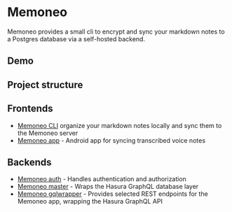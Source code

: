 # Memoneo
Memoneo provides a small cli to encrypt and sync your markdown notes to a Postgres database via a self-hosted backend.

## Demo



## Project structure
## Frontends
- [Memoneo CLI](./cli/README.md) organize your markdown notes locally and sync them to the Memoneo server
- [Memoneo app](./app/README.md) - Android app for syncing transcribed voice notes

## Backends
- [Memoneo auth](./auth/README.md) - Handles authentication and authorization
- [Memoneo master](./master/README.md) - Wraps the Hasura GraphQL database layer
- [Memoneo gqlwrapper](./gqlwrapper/README.md) - Provides selected REST endpoints for the Memoneo app, wrapping the Hasura GraphQL API